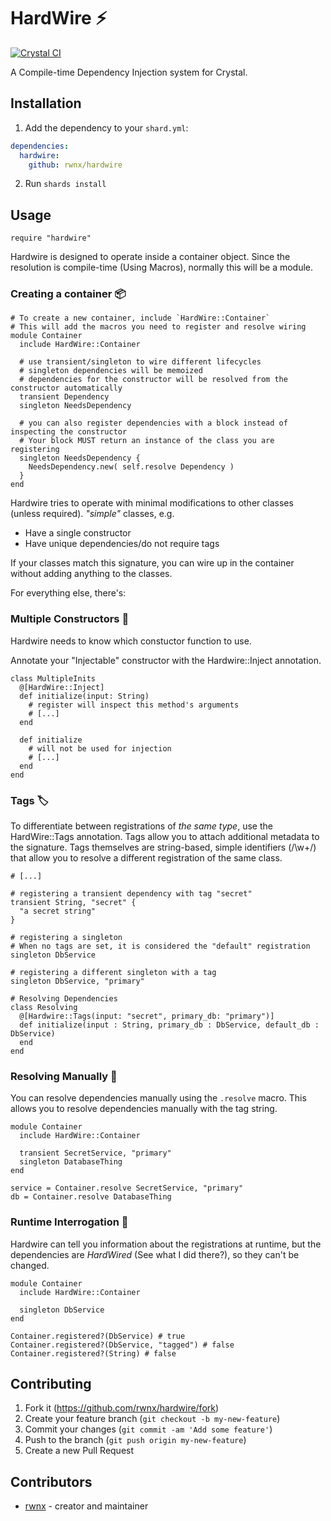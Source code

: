 # HardWire ⚡
[![Crystal CI](https://github.com/rwnx/hardwire/workflows/Crystal%20CI/badge.svg?branch=master)](https://github.com/jerometwell/hardwire/actions?query=workflow%3A%22Crystal+CI%22)

A Compile-time Dependency Injection system for Crystal.

## Installation

1. Add the dependency to your `shard.yml`:

```yaml
dependencies:
  hardwire:
    github: rwnx/hardwire
```

2. Run `shards install`

## Usage

```crystal
require "hardwire"
```

Hardwire is designed to operate inside a container object.
Since the resolution is compile-time (Using Macros), normally this will be a module.

### Creating a container 📦
```crystal
# To create a new container, include `HardWire::Container`
# This will add the macros you need to register and resolve wiring
module Container
  include HardWire::Container

  # use transient/singleton to wire different lifecycles
  # singleton dependencies will be memoized
  # dependencies for the constructor will be resolved from the constructor automatically
  transient Dependency
  singleton NeedsDependency

  # you can also register dependencies with a block instead of inspecting the constructor
  # Your block MUST return an instance of the class you are registering
  singleton NeedsDependency {
    NeedsDependency.new( self.resolve Dependency )
  }
end
```

Hardwire tries to operate with minimal modifications to other classes (unless required).
_"simple"_ classes, e.g.
  * Have a single constructor
  * Have unique dependencies/do not require tags

If your classes match this signature, you can wire up in the container without adding anything to the classes.

For everything else, there's:

### Multiple Constructors 🚧
Hardwire needs to know which constuctor function to use.

Annotate your "Injectable" constructor with the Hardwire::Inject annotation.
```crystal
class MultipleInits
  @[HardWire::Inject]
  def initialize(input: String)
    # register will inspect this method's arguments
    # [...]
  end

  def initialize
    # will not be used for injection
    # [...]
  end
end
```

### Tags 🏷
To differentiate between registrations of _the same type_, use the HardWire::Tags annotation.
Tags allow you to attach additional metadata to the signature. Tags themselves are string-based, simple identifiers (/\w+/) that allow you to resolve
a different registration of the same class.


```crystal
# [...]

# registering a transient dependency with tag "secret"
transient String, "secret" {
  "a secret string"
}

# registering a singleton
# When no tags are set, it is considered the "default" registration
singleton DbService

# registering a different singleton with a tag
singleton DbService, "primary"

# Resolving Dependencies
class Resolving
  @[Hardwire::Tags(input: "secret", primary_db: "primary")]
  def initialize(input : String, primary_db : DbService, default_db : DbService)
  end
end
```

### Resolving Manually 🔨
You can resolve dependencies manually using the `.resolve` macro. This allows you to resolve dependencies manually with the tag string.

```crystal
module Container
  include HardWire::Container

  transient SecretService, "primary"
  singleton DatabaseThing
end

service = Container.resolve SecretService, "primary"
db = Container.resolve DatabaseThing
```

### Runtime Interrogation 👀
Hardwire can tell you information about the registrations at runtime, but the dependencies are _HardWired_ (See what I did there?), so they can't be changed.

```crystal
module Container
  include HardWire::Container

  singleton DbService
end

Container.registered?(DbService) # true
Container.registered?(DbService, "tagged") # false
Container.registered?(String) # false
```

## Contributing

1. Fork it (<https://github.com/rwnx/hardwire/fork>)
2. Create your feature branch (`git checkout -b my-new-feature`)
3. Commit your changes (`git commit -am 'Add some feature'`)
4. Push to the branch (`git push origin my-new-feature`)
5. Create a new Pull Request

## Contributors

- [rwnx](https://github.com/rwnx) - creator and maintainer
